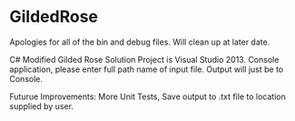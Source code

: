 # GildedRose

Apologies for all of the bin and debug files. Will clean up at later date.

C# Modified Gilded Rose Solution
Project is Visual Studio 2013.
Console application, please enter full path name of input file.
Output will just be to Console.

Futurue Improvements:
More Unit Tests,
Save output to .txt file to location supplied by user.
